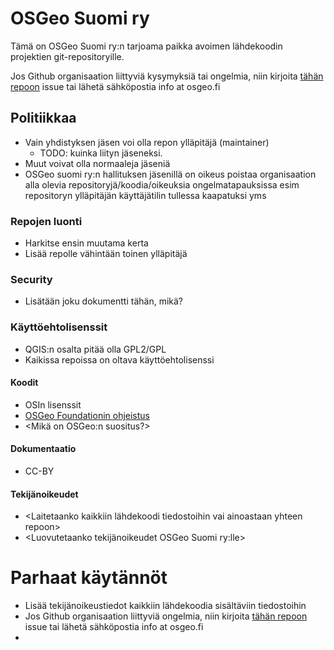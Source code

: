 # OSGeo Suomi ry

Tämä on OSGeo Suomi ry:n tarjoama paikka avoimen lähdekoodin projektien git-repositoryille.

Jos Github organisaation liittyviä kysymyksiä tai ongelmia, niin kirjoita [tähän repoon](https://github.com/osgeosuomi/.github/issues) issue
tai lähetä sähköpostia info at osgeo.fi

## Politiikkaa
- Vain yhdistyksen jäsen voi olla repon ylläpitäjä (maintainer) 
  - TODO: kuinka liityn jäseneksi.
- Muut voivat olla normaaleja jäseniä
- OSGeo suomi ry:n hallituksen jäsenillä on oikeus poistaa organisaation alla olevia repositoryjä/koodia/oikeuksia ongelmatapauksissa esim repositoryn ylläpitäjän käyttäjätilin tullessa kaapatuksi yms

### Repojen luonti
- Harkitse ensin muutama kerta
- Lisää repolle vähintään toinen ylläpitäjä

### Security 
- Lisätään joku dokumentti tähän, mikä?

### Käyttöehtolisenssit
- QGIS:n osalta pitää olla GPL2/GPL
- Kaikissa repoissa on oltava käyttöehtolisenssi

#### Koodit
- OSIn lisenssit
- [OSGeo Foundationin ohjeistus](https://www.osgeo.org/about/what-is-open-source/)
- <Mikä on OSGeo:n suositus?>

#### Dokumentaatio
- CC-BY

#### Tekijänoikeudet
- <Laitetaanko kaikkiin lähdekoodi tiedostoihin vai ainoastaan yhteen repoon>
- <Luovutetaanko tekijänoikeudet OSGeo Suomi ry:lle>

# Parhaat käytännöt
- Lisää tekijänoikeustiedot kaikkiin lähdekoodia sisältäviin tiedostoihin
- Jos Github organisaation liittyviä ongelmia, niin kirjoita [tähän repoon](https://github.com/osgeosuomi/.github/issues) issue
tai lähetä sähköpostia info at osgeo.fi
- 
<!--

**Here are some ideas to get you started:**

🙋‍♀️ A short introduction - what is your organization all about?
🌈 Contribution guidelines - how can the community get involved?
👩‍💻 Useful resources - where can the community find your docs? Is there anything else the community should know?
🍿 Fun facts - what does your team eat for breakfast?
🧙 Remember, you can do mighty things with the power of [Markdown](https://docs.github.com/github/writing-on-github/getting-started-with-writing-and-formatting-on-github/basic-writing-and-formatting-syntax)
-->
